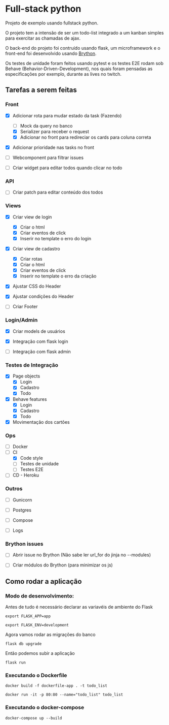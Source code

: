 # Full-stack python

Projeto de exemplo usando fullstack python.

O projeto tem a intensão de ser um todo-list integrado a um kanban simples para exercitar as chamadas de ajax.


O back-end do projeto foi contruído usando flask, um microframework e o front-end foi desenvolvido usando [Brython](http://brython.info).

Os testes de unidade foram feitos usando pytest e os testes E2E rodam sob Behave (Behavior-Driven-Development), nos quais foram pensadas as especificações por exemplo, durante as lives no twitch.


## Tarefas a serem feitas

### Front
- [x] Adicionar rota para mudar estado da task (Fazendo)
  - [ ] Mock da query no banco
  - [x] Serializer para receber o request
  - [x] Adicionar no front para redireciar os cards para coluna correta
- [x] Adicionar prioridade nas tasks no front
- [ ] Webcomponent para filtrar issues
- [ ] Criar widget para editar todos quando clicar no todo


### API
- [ ] Criar patch para editar conteúdo dos todos

### Views
- [x] Criar view de login
  - [x] Criar o html
  - [x] Criar eventos de click
  - [x] Inserir no template o erro do login
- [x] Criar view de cadastro
  - [x] Criar rotas
  - [x] Criar o html
  - [x] Criar eventos de click
  - [x] Inserir no template o erro da criação
- [x] Ajustar CSS do Header
- [x] Ajustar condições do Header
- [ ] Criar Footer


### Login/Admin
- [x] Criar models de usuários
- [x] Integração com flask login
- [ ] Integração com flask admin


### Testes de Integração
- [x] Page objects
  - [x] Login
  - [x] Cadastro
  - [x] Todo
- [x] Behave features
  - [x] Login
  - [x] Cadastro
  - [x] Todo
- [x] Movimentação dos cartões

### Ops
- [ ] Docker
- [ ] CI
  - [x] Code style
  - [ ] Testes de unidade
  - [ ] Testes E2E
- [ ] CD - Heroku

### Outros
- [ ] Gunicorn
- [ ] Postgres
- [ ] Compose
- [ ] Logs


### Brython issues
- [ ] Abrir issue no Brython (Não sabe ler url_for do jinja no --modules)
- [ ] Criar módulos do Brython (para minimizar os js)


## Como rodar a aplicação

### Modo de desenvolvimento:
Antes de tudo é necessário declarar as variavéis de ambiente do Flask
```
export FLASK_APP=app

export FLASK_ENV=development
```
Agora vamos rodar as migrações do banco
```
flask db upgrade
```
Então podemos subir a aplicação
```
flask run
```

### Executando o Dockerfile
```
docker build -f dockerfile-app . -t todo_list

docker run -it -p 80:80 --name="todo_list" todo_list
```

### Executando o docker-compose
```
docker-compose up --build
```

